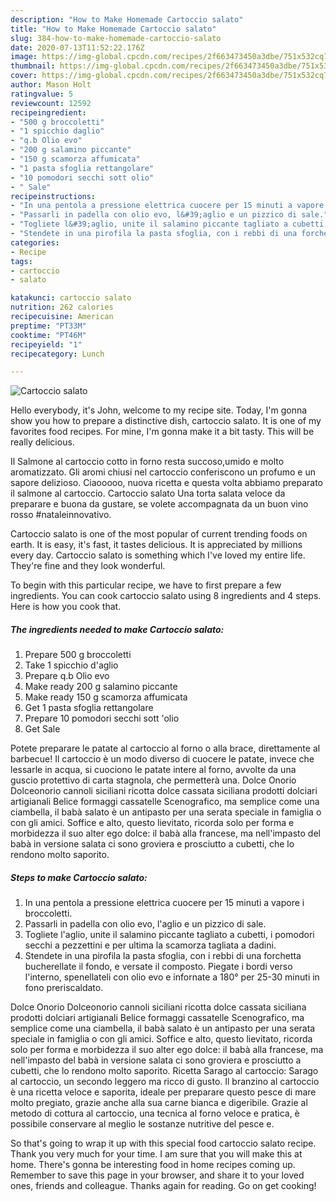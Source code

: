 ```yaml
---
description: "How to Make Homemade Cartoccio salato"
title: "How to Make Homemade Cartoccio salato"
slug: 384-how-to-make-homemade-cartoccio-salato
date: 2020-07-13T11:52:22.176Z
image: https://img-global.cpcdn.com/recipes/2f663473450a3dbe/751x532cq70/cartoccio-salato-recipe-main-photo.jpg
thumbnail: https://img-global.cpcdn.com/recipes/2f663473450a3dbe/751x532cq70/cartoccio-salato-recipe-main-photo.jpg
cover: https://img-global.cpcdn.com/recipes/2f663473450a3dbe/751x532cq70/cartoccio-salato-recipe-main-photo.jpg
author: Mason Holt
ratingvalue: 5
reviewcount: 12592
recipeingredient:
- "500 g broccoletti"
- "1 spicchio daglio"
- "q.b Olio evo"
- "200 g salamino piccante"
- "150 g scamorza affumicata"
- "1 pasta sfoglia rettangolare"
- "10 pomodori secchi sott olio"
- " Sale"
recipeinstructions:
- "In una pentola a pressione elettrica cuocere per 15 minuti a vapore i broccoletti."
- "Passarli in padella con olio evo, l&#39;aglio e un pizzico di sale."
- "Togliete l&#39;aglio, unite il salamino piccante tagliato a cubetti, i pomodori secchi a pezzettini e per ultima la scamorza tagliata a dadini."
- "Stendete in una pirofila la pasta sfoglia, con i rebbi di una forchetta bucherellate il fondo, e versate il composto. Piegate i bordi verso l&#39;interno, spenellateli con olio evo e infornate a 180° per 25-30 minuti in fono preriscaldato."
categories:
- Recipe
tags:
- cartoccio
- salato

katakunci: cartoccio salato 
nutrition: 262 calories
recipecuisine: American
preptime: "PT33M"
cooktime: "PT46M"
recipeyield: "1"
recipecategory: Lunch

---
```



![Cartoccio salato](https://img-global.cpcdn.com/recipes/2f663473450a3dbe/751x532cq70/cartoccio-salato-recipe-main-photo.jpg)

Hello everybody, it's John, welcome to my recipe site. Today, I'm gonna show you how to prepare a distinctive dish, cartoccio salato. It is one of my favorites food recipes. For mine, I'm gonna make it a bit tasty. This will be really delicious.

Il Salmone al cartoccio cotto in forno resta succoso,umido e molto aromatizzato. Gli aromi chiusi nel cartoccio conferiscono un profumo e un sapore delizioso. Ciaooooo, nuova ricetta e questa volta abbiamo preparato il salmone al cartoccio. Cartoccio salato Una torta salata veloce da preparare e buona da gustare, se volete accompagnata da un buon vino rosso #nataleinnovativo.

Cartoccio salato is one of the most popular of current trending foods on earth. It is easy, it's fast, it tastes delicious. It is appreciated by millions every day. Cartoccio salato is something which I've loved my entire life. They're fine and they look wonderful.


To begin with this particular recipe, we have to first prepare a few ingredients. You can cook cartoccio salato using 8 ingredients and 4 steps. Here is how you cook that.

<!--inarticleads1-->

##### The ingredients needed to make Cartoccio salato:

1. Prepare 500 g broccoletti
1. Take 1 spicchio d&#39;aglio
1. Prepare q.b Olio evo
1. Make ready 200 g salamino piccante
1. Make ready 150 g scamorza affumicata
1. Get 1 pasta sfoglia rettangolare
1. Prepare 10 pomodori secchi sott &#39;olio
1. Get  Sale


Potete preparare le patate al cartoccio al forno o alla brace, direttamente al barbecue! Il cartoccio è un modo diverso di cuocere le patate, invece che lessarle in acqua, si cuociono le patate intere al forno, avvolte da una guscio protettivo di carta stagnola, che permetterà una. Dolce Onorio Dolceonorio cannoli siciliani ricotta dolce cassata siciliana prodotti dolciari artigianali Belice formaggi cassatelle Scenografico, ma semplice come una ciambella, il babà salato è un antipasto per una serata speciale in famiglia o con gli amici. Soffice e alto, questo lievitato, ricorda solo per forma e morbidezza il suo alter ego dolce: il babà alla francese, ma nell&#39;impasto del babà in versione salata ci sono groviera e prosciutto a cubetti, che lo rendono molto saporito. 

<!--inarticleads2-->

##### Steps to make Cartoccio salato:

1. In una pentola a pressione elettrica cuocere per 15 minuti a vapore i broccoletti.
1. Passarli in padella con olio evo, l&#39;aglio e un pizzico di sale.
1. Togliete l&#39;aglio, unite il salamino piccante tagliato a cubetti, i pomodori secchi a pezzettini e per ultima la scamorza tagliata a dadini.
1. Stendete in una pirofila la pasta sfoglia, con i rebbi di una forchetta bucherellate il fondo, e versate il composto. Piegate i bordi verso l&#39;interno, spenellateli con olio evo e infornate a 180° per 25-30 minuti in fono preriscaldato.


Dolce Onorio Dolceonorio cannoli siciliani ricotta dolce cassata siciliana prodotti dolciari artigianali Belice formaggi cassatelle Scenografico, ma semplice come una ciambella, il babà salato è un antipasto per una serata speciale in famiglia o con gli amici. Soffice e alto, questo lievitato, ricorda solo per forma e morbidezza il suo alter ego dolce: il babà alla francese, ma nell&#39;impasto del babà in versione salata ci sono groviera e prosciutto a cubetti, che lo rendono molto saporito. Ricetta Sarago al cartoccio: Sarago al cartoccio, un secondo leggero ma ricco di gusto. Il branzino al cartoccio è una ricetta veloce e saporita, ideale per preparare questo pesce di mare molto pregiato, grazie anche alla sua carne bianca e digeribile. Grazie al metodo di cottura al cartoccio, una tecnica al forno veloce e pratica, è possibile conservare al meglio le sostanze nutritive del pesce e. 

So that's going to wrap it up with this special food cartoccio salato recipe. Thank you very much for your time. I am sure that you will make this at home. There's gonna be interesting food in home recipes coming up. Remember to save this page in your browser, and share it to your loved ones, friends and colleague. Thanks again for reading. Go on get cooking!
